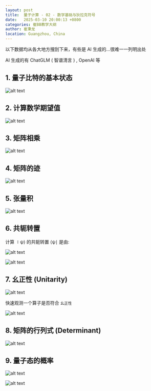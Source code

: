 ```yaml
---
layout: post
title:  量子计算 - 02 - 数学基础与狄拉克符号
date:   2025-03-10 20:00:13 +0800
categories: 崔BB教学大纲
author: 崔秉龙
location: Guangzhou, China
---
```






以下数据均从各大地方搜刮下来，有些是 AI 生成的...很难一一列明出处

AI 生成的有 ChatGLM ( 智谱清言 ) , OpenAI 等

## 1. 量子比特的基本状态

![alt text](/photo/InPost/Learn/Quantum_computing/2/1.png)

## 2. 计算数学期望值

![alt text](/photo/InPost/Learn/Quantum_computing/2/2.png)

## 3. 矩阵相乘

![alt text](/photo/InPost/Learn/Quantum_computing/2/3.png)


## 4. 矩阵的迹

![alt text](/photo/InPost/Learn/Quantum_computing/2/4.png)

## 5. 张量积

![alt text](/photo/InPost/Learn/Quantum_computing/2/5.png)

## 6. 共轭转置

计算 ∣ψ⟩ 的共轭转置 ⟨ψ∣ 是由:

![alt text](/photo/InPost/Learn/Quantum_computing/2/6.png)

![alt text](/photo/InPost/Learn/Quantum_computing/2/7.png)

## 7. 幺正性 (Unitarity)

![alt text](/photo/InPost/Learn/Quantum_computing/2/8.png)

快速观测一个算子是否符合 `幺正性`

![alt text](/photo/InPost/Learn/Quantum_computing/2/9.png)

## 8. 矩阵的行列式 (Determinant)

![alt text](/photo/InPost/Learn/Quantum_computing/2/10.png)

## 9. 量子态的概率

![alt text](/photo/InPost/Learn/Quantum_computing/2/11.png)

![alt text](/photo/InPost/Learn/Quantum_computing/2/12.png)